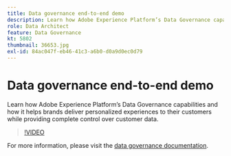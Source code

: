 ```yaml
---
title: Data governance end-to-end demo
description: Learn how Adobe Experience Platform’s Data Governance capabilities and how it helps brands deliver personalized experiences to their customers while providing complete control over customer data.
role: Data Architect
feature: Data Governance
kt: 5802
thumbnail: 36653.jpg
exl-id: 84ac047f-eb46-41c3-a6b0-d0a9d0ec0d79
---
```

# Data governance end-to-end demo

Learn how Adobe Experience Platform’s Data Governance capabilities and how it helps brands deliver personalized experiences to their customers while providing complete control over customer data.

>[!VIDEO](https://video.tv.adobe.com/v/36653?quality=12&learn=on)

For  more information, please visit the [data governance documentation](https://experienceleague.adobe.com/docs/experience-platform/data-governance/home.html).
